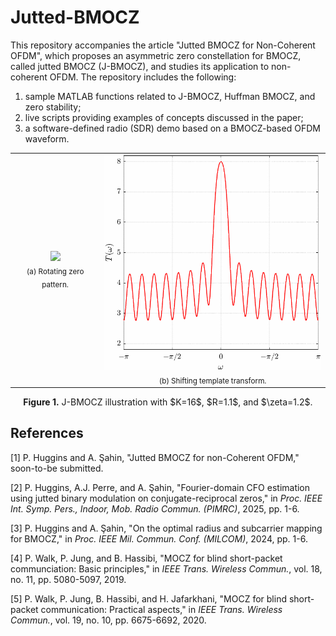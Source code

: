 # Jutted-BMOCZ

This repository accompanies the article "Jutted BMOCZ for Non-Coherent OFDM", which proposes an asymmetric zero constellation for BMOCZ, called jutted BMOCZ (J-BMOCZ), and studies its application to non-coherent OFDM. The repository includes the following:
  1) sample MATLAB functions related to J-BMOCZ, Huffman BMOCZ, and zero stability;
  2) live scripts providing examples of concepts discussed in the paper;
  3) a software-defined radio (SDR) demo based on a BMOCZ-based OFDM waveform.

<div align="center">

  <table>
    <tr>
      <td align="center">
        <img src="images/zeroRotation.gif" width="375"/><br/>
        <sub>(a) Rotating zero pattern.</sub>
      </td>
      <td align="center">
        <img src="images/templateShift.gif" width="375"/><br/>
        <sub>(b) Shifting template transform.</sub>
      </td>
    </tr>
  </table>
  
  <p align="center">
    <b>Figure 1.</b> J-BMOCZ illustration with $K=16$, $R=1.1$, and $\zeta=1.2$.
  </p>

</div>

## References
[1] P. Huggins and A. Şahin, "Jutted BMOCZ for non-Coherent OFDM," soon-to-be submitted.

[2] P. Huggins, A.J. Perre, and A. Şahin, "Fourier-domain CFO estimation using jutted binary modulation on conjugate-reciprocal zeros," in *Proc. IEEE Int. Symp. Pers., Indoor, Mob. Radio Commun. (PIMRC)*, 2025, pp. 1-6.

[3] P. Huggins and A. Şahin, "On the optimal radius and subcarrier mapping for BMOCZ," in *Proc. IEEE Mil. Commun. Conf. (MILCOM)*, 2024, pp. 1-6.

[4] P. Walk, P. Jung, and B. Hassibi, "MOCZ for blind short-packet communciation: Basic principles," in *IEEE Trans. Wireless Commun.*, vol. 18, no. 11, pp. 5080-5097, 2019.

[5] P. Walk, P. Jung, B. Hassibi, and H. Jafarkhani, "MOCZ for blind short-packet communication: Practical aspects," in *IEEE Trans. Wireless Commun.*, vol. 19, no. 10, pp. 6675-6692, 2020.
